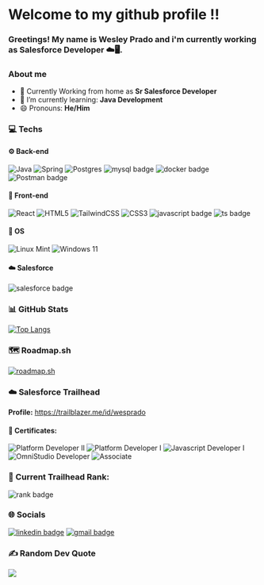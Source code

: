 # Welcome to my github profile !!
### Greetings! My name is Wesley Prado and i'm currently working as Salesforce Developer ☁️🖥️.
### About me
* 🏡 Currently Working from home as __Sr Salesforce Developer__
* 🌱 I’m currently learning: __Java Development__
* 😄 Pronouns: __He/Him__

### 💻 Techs

#### ⚙️ Back-end
![Java](https://img.shields.io/badge/java-%23ED8B00.svg?style=for-the-badge&logo=openjdk&logoColor=white)
![Spring](https://img.shields.io/badge/spring-%236DB33F.svg?style=for-the-badge&logo=spring&logoColor=white)
![Postgres](https://img.shields.io/badge/postgres-%23316192.svg?style=for-the-badge&logo=postgresql&logoColor=white)
![mysql badge](https://img.shields.io/badge/MySQL-4479A1?style=for-the-badge&logo=mysql&logoColor=white)
![docker badge](https://img.shields.io/badge/Docker-2496ED?style=for-the-badge&logo=docker&labelColor=fff)
![Postman badge](https://img.shields.io/badge/Postman-FF6C37?style=for-the-badge&logo=Postman&logoColor=white)

#### 🎨 Front-end
![React](https://img.shields.io/badge/react-%2320232a.svg?style=for-the-badge&logo=react&logoColor=%2361DAFB)
![HTML5](https://img.shields.io/badge/html5-%23E34F26.svg?style=for-the-badge&logo=html5&logoColor=white)
![TailwindCSS](https://img.shields.io/badge/tailwindcss-%2338B2AC.svg?style=for-the-badge&logo=tailwind-css&logoColor=white)
![CSS3](https://img.shields.io/badge/css3-%231572B6.svg?style=for-the-badge&logo=css3&logoColor=white)
![javascript badge](https://img.shields.io/badge/Javascript-222?style=for-the-badge&logo=javascript)
![ts badge](https://img.shields.io/badge/TypeScript-3178C6?style=for-the-badge&logo=typescript&logoColor=white)

#### 💾 OS
![Linux Mint](https://img.shields.io/badge/Linux%20Mint-87CF3E?style=for-the-badge&logo=Linux%20Mint&logoColor=white)
![Windows 11](https://img.shields.io/badge/Windows%2011-%230079d5.svg?style=for-the-badge&logo=Windows%2011&logoColor=white)

#### ☁️ Salesforce
![salesforce badge](https://img.shields.io/badge/Salesforce%20Developer-00A1E0?style=for-the-badge&logo=Salesforce&logoColor=white)

### 📊 GitHub Stats
[![Top Langs](https://github-readme-stats.vercel.app/api/top-langs/?username=wesley-prado&&text_color=f2f2f2&icon_color=f70a81&title_color=ff0080&border_color=ff0080&bg_color=25,160754,540742&card_width=495&langs_count=10)](https://github.com/anuraghazra/github-readme-stats)

### 🗺️ Roadmap.sh
[![roadmap.sh](https://api.roadmap.sh/v1-badge/wide/643b2ae6e2725773748e77a5?variant=dark&roadmaps=java%2Cjavascript%2Csoftware-design-architecture%2Cbackend)](https://roadmap.sh)

### ☁️ Salesforce Trailhead
__Profile:__ https://trailblazer.me/id/wesprado

#### 📜 Certificates: 
![Platform Developer II](https://i.imgur.com/BKWwYaz.png)
![Platform Developer I](https://i.imgur.com/9sRfQm3.png)
![Javascript Developer I](https://i.imgur.com/7apqV0X.png)
![OmniStudio Developer](https://i.imgur.com/t3hWyLO.png)
![Associate](https://i.imgur.com/PxWukvX.png)

### 🥇 Current Trailhead Rank:
![rank badge](https://res.cloudinary.com/trailhead/image/upload/public-trailhead/assets/images/ranks/ranger.png)

### 🌐 Socials
<a href = "https://www.linkedin.com/in/wesley-prado-dev/" target="_blank">![linkedin badge](https://img.shields.io/badge/LinkedIn-0077B5?style=for-the-badge&logo=linkedin&logoColor=white)</a>
<a href = "mailto: wesleyprado.dev@gmail.com">![gmail badge](https://img.shields.io/badge/Gmail-D14836?style=for-the-badge&logo=gmail&logoColor=white)</a>

### ✍️ Random Dev Quote
![](https://quotes-github-readme.vercel.app/api?type=horizontal&theme=radical)
